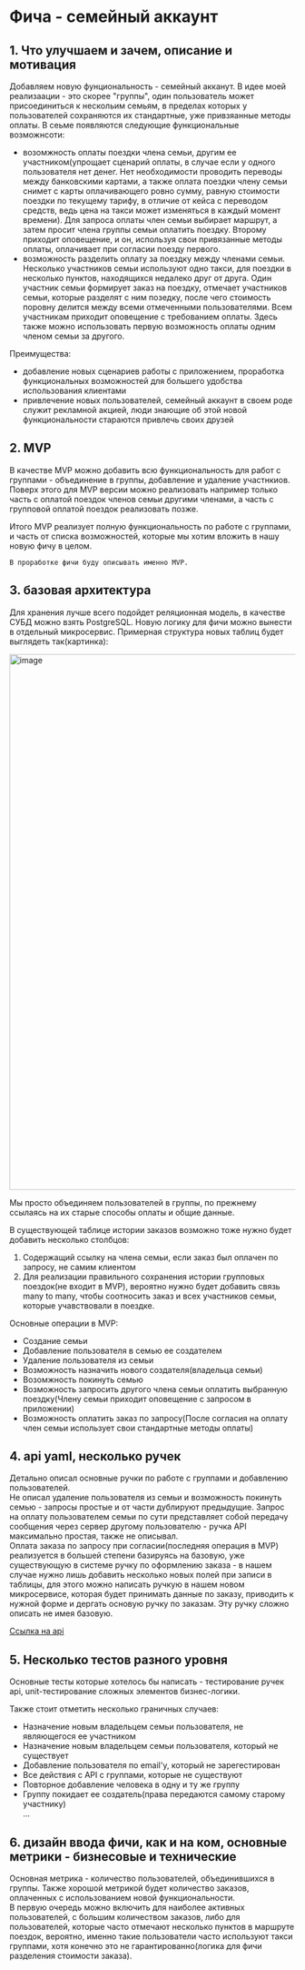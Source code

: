 # Фича - семейный аккаунт

## 1. Что улучшаем и зачем, описание и мотивация
Добавляем новую фунциональность - семейный акканут. В идее моей реализаации - это скорее "группы", один пользователь
может присоединиться к нескольим семьям, в пределах которых у пользователей сохраняются их стандартные, уже привзяанные
методы оплаты. В сеьме появляются следующие функциональные возможнсоти:

* возомжность оплаты поездки члена семьи, другим ее участником(упрощает сценарий оплаты, в случае если у одного
пользователя нет денег. Нет необходимости проводить переводы между банковскими картами, а также оплата поездки члену 
семьи снимет с карты оплачивающего ровно сумму, равную стоимости поездки по текущему тарифу, в отличие от кейса с 
переводом средств, ведь цена на такси может изменяться в каждый момент времени). Для запроса оплаты член семьи выбирает
маршрут, а затем просит члена группы семьи оплатить поездку. Второму приходит оповещение, и он, используя свои
привязанные методы оплаты, оплачивает при согласии поезду первого.
* возможность разделить оплату за поездку между членами семьи. Несколько участников семьи используют одно такси, для
поездки в несколько пунктов, находящихся недалеко друг от друга. Один участник семьи формирует заказ на поездку,
отмечает участников семьи, которые разделят с ним позедку, после чего стоимость поровну делится между всеми
отмеченными пользователями. Всем участникам приходит оповещение с требованием оплаты. Здесь также можно использовать
первую возможность оплаты одним членом семьи за другого.

Преимущества:
* добавление новых сценариев работы с приложением, проработка функциональных возможностей для большего удобства
использования клиентами
* привлечение новых пользователей, семейный аккаунт в своем роде служит рекламной акцией, люди знающие об этой новой
функциональности стараются привлечь своих друзей


## 2. MVP
В качестве MVP можно добавить всю функциональность для работ с группами - объединение в группы, добавление и удаление 
участнкиов. Поверх этого для MVP версии можно реализовать например только часть с оплатой поездок
членов семьи другими членами, а часть с групповой оплатой поездок реализовать позже.

Итого MVP реализует полную функциональность по работе с группами, и часть от списка возможностей,
которые мы хотим вложить в нашу новую фичу в целом.

`В проработке фичи буду описывать именно MVP.`


## 3. базовая архитектура
Для хранения лучше всего подойдет реляционная модель, в качестве СУБД можно взять PostgreSQL. Новую логику для фичи
можно вынести в отдельный микросервис. Примерная структура новых таблиц будет выглядеть так(картинка):

<img width="942" alt="image" src="https://user-images.githubusercontent.com/44731679/121331014-2cef9500-c91f-11eb-9138-6dab92114cbe.png">

Мы просто объединяем пользователей в группы, по прежнему ссылаясь на их старые способы оплаты и общие данные.

В существующей таблице истории заказов возможно тоже нужно будет добавить несколько столбцов:
1. Содержащий ссылку на члена семьи, если заказ был оплачен по запросу, не самим клиентом
2. Для реализации правильного сохранения истории групповых поездок(не входит в MVP), вероятно нужно будет добавить
связь many to many, чтобы соотносить заказ и всех участников семьи, которые учавствовали в поездке.

Основные операции в MVP:
* Создание семьи
* Добавление пользователя в семью ее создателем
* Удаление пользователя из семьи
* Возможность назначить нового создателя(владельца семьи)
* Возомжность покинуть семью
* Возможность запросить другого члена семьи оплатить выбранную поездку(Члену семьи приходит оповещение с запросом
в приложении)
* Возможность оплатить заказ по запросу(После согласия на оплату член семьи использует свои стандартные методы оплаты)


## 4. api yaml, несколько ручек
Детально описал основные ручки по работе с группами и добавлению пользователей.  
Не описал удаление пользователя из семьи и возможность покинуть семью - запросы простые и от части дублируют 
предыдущие. Запрос на оплату пользователем семьи по сути представляет собой
передачу сообщения через сервер другому пользователю - ручка API максимально простая, также не описывал.  
Оплата заказа по запросу при согласии(последняя операция в MVP) реализуется в большей степени базируясь на базовую,
уже существующую в системе ручку по оформлению заказа - в нашем случае нужно лишь добавить несколько новых полей при
записи в таблицы, для этого можно написать ручкую в нашем новом микросервисе, которая будет принимать данные по заказу,
приводить к нужной форме и дергать основую ручку по заказам. Эту ручку сложно описать не имея базовую.

[Ссылка на api](api.yaml)


## 5. Несколько тестов разного уровня
Основные тесты которые хотелось бы написать -  тестирование ручек api, unit-тестирование сложных элементов
бизнес-логики.

Также стоит отметить несколько граничных случаев:
* Назначение новым владельцем семьи пользователя, не являющегося ее участником
* Назначение новым владельцем семьи пользователя, который не существует
* Добавление пользователя по email'у, который не зарегестирован
* Все действия с API с группами, которые не существуют
* Повторное добавление человека в одну и ту же группу
* Группу покидает ее создатель(права передаются самому старому участнику)  
...


## 6. дизайн ввода фичи, как и на ком, основные метрики - бизнесовые и технические
Основная метрика - количество пользователей, объединившихся в группы. Также хорошой метрикой будет
количество заказов, оплаченных с использованием новой функциональности.  
В первую очередь можно включить для наиболее активных пользователей, с большим количеством заказов, либо для
пользователей, которые часто отмечают несколько пунктов в маршруте поездок, вероятно, именно такие пользователи
часто используют такси группами, хотя конечно это не гарантированно(логика для фичи разделения стоимости заказа).  
